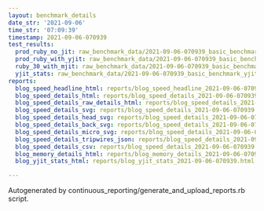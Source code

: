 ```yaml
---
layout: benchmark_details
date_str: '2021-09-06'
time_str: '07:09:39'
timestamp: 2021-09-06-070939
test_results:
  prod_ruby_no_jit: raw_benchmark_data/2021-09-06-070939_basic_benchmark_prod_ruby_no_jit.json
  prod_ruby_with_yjit: raw_benchmark_data/2021-09-06-070939_basic_benchmark_prod_ruby_with_yjit.json
  ruby_30_with_mjit: raw_benchmark_data/2021-09-06-070939_basic_benchmark_ruby_30_with_mjit.json
  yjit_stats: raw_benchmark_data/2021-09-06-070939_basic_benchmark_yjit_stats.json
reports:
  blog_speed_headline_html: reports/blog_speed_headline_2021-09-06-070939.html
  blog_speed_details_html: reports/blog_speed_details_2021-09-06-070939.html
  blog_speed_details_raw_details_html: reports/blog_speed_details_2021-09-06-070939.raw_details.html
  blog_speed_details_svg: reports/blog_speed_details_2021-09-06-070939.svg
  blog_speed_details_head_svg: reports/blog_speed_details_2021-09-06-070939.head.svg
  blog_speed_details_back_svg: reports/blog_speed_details_2021-09-06-070939.back.svg
  blog_speed_details_micro_svg: reports/blog_speed_details_2021-09-06-070939.micro.svg
  blog_speed_details_tripwires_json: reports/blog_speed_details_2021-09-06-070939.tripwires.json
  blog_speed_details_csv: reports/blog_speed_details_2021-09-06-070939.csv
  blog_memory_details_html: reports/blog_memory_details_2021-09-06-070939.html
  blog_yjit_stats_html: reports/blog_yjit_stats_2021-09-06-070939.html

---
```

Autogenerated by continuous_reporting/generate_and_upload_reports.rb script.
